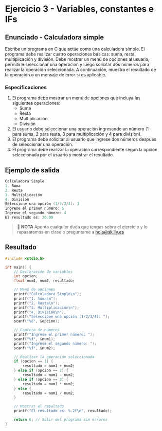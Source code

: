 # Ejercicio 3 - Variables, constantes e IFs

## Enunciado - Calculadora simple

Escribe un programa en C que actúe como una calculadora simple. El programa debe realizar cuatro operaciones básicas: suma, resta, multiplicación y división. Debe mostrar un menú de opciones al usuario, permitirle seleccionar una operación y luego solicitar dos números para realizar la operación seleccionada. A continuación, muestra el resultado de la operación o un mensaje de error si es aplicable.

### Especificaciones

1. El programa debe mostrar un menú de opciones que incluya las siguientes operaciones:
   - Suma
   - Resta
   - Multiplicación
   - División
2. El usuario debe seleccionar una operación ingresando un número (1 para suma, 2 para resta, 3 para multiplicación y 4 para división).
3. El programa debe solicitar al usuario que ingrese dos números después de seleccionar una operación.
4. El programa debe realizar la operación correspondiente según la opción seleccionada por el usuario y mostrar el resultado.

## Ejemplo de salida

~~~c
Calculadora Simple
1. Suma
2. Resta
3. Multiplicación
4. División
Seleccione una opción (1/2/3/4): 3
Ingrese el primer número: 5
Ingrese el segundo número: 4
El resultado es: 20.00
~~~

> :pencil: **NOTA** Apunta cualquier duda que tengas sobre el ejercicio y lo repasaremos en clase o preguntame a hola@skilly.es

## Resultado

~~~c
#include <stdio.h>

int main() {
    // Declaración de variables
    int opcion;
    float num1, num2, resultado;

    // Menú de opciones
    printf("Calculadora Simple\n");
    printf("1. Suma\n");
    printf("2. Resta\n");
    printf("3. Multiplicación\n");
    printf("4. División\n");
    printf("Seleccione una opción (1/2/3/4): ");
    scanf("%d", &opcion);

    // Captura de números
    printf("Ingrese el primer número: ");
    scanf("%f", &num1);
    printf("Ingrese el segundo número: ");
    scanf("%f", &num2);

    // Realizar la operación seleccionada
    if (opcion == 1) {
        resultado = num1 + num2;
    } else if (opcion == 2) {
        resultado = num1 - num2;
    } else if (opcion == 3) {
        resultado = num1 * num2;
    } else {
        resultado = num1 / num2;
    }

    // Mostrar el resultado
    printf("El resultado es: %.2f\n", resultado);

    return 0; // Salir del programa sin errores
}
~~~
